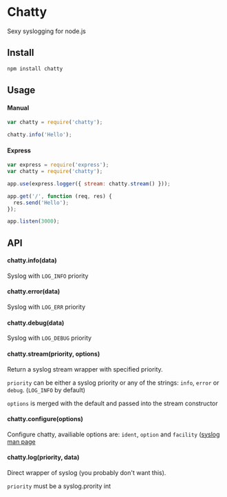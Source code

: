 # Chatty

Sexy syslogging for node.js

## Install

````js
npm install chatty
````

## Usage

#### Manual

```js
var chatty = require('chatty');

chatty.info('Hello');
````

#### Express

```js
var express = require('express');
var chatty = require('chatty');

app.use(express.logger({ stream: chatty.stream() }));

app.get('/', function (req, res) {
  res.send('Hello');
});

app.listen(3000);
````

## API

#### chatty.info(data)
Syslog with `LOG_INFO` priority

#### chatty.error(data)
Syslog with `LOG_ERR` priority

#### chatty.debug(data)
Syslog with `LOG_DEBUG` priority

#### chatty.stream(priority, options)
Return a syslog stream wrapper with specified priority.

`priority` can be either a syslog priority or any of the strings: `info`, `error` or `debug`. (`LOG_INFO` by default)

`options` is merged with the default and passed into the stream constructor

#### chatty.configure(options)

Configure chatty, availiable options are: `ident`, `option` and `facility` ([syslog man page](http://linux.die.net/man/3/syslog)

#### chatty.log(priority, data)

Direct wrapper of syslog (you probably don't want this).

`priority` must be a syslog.prority int

